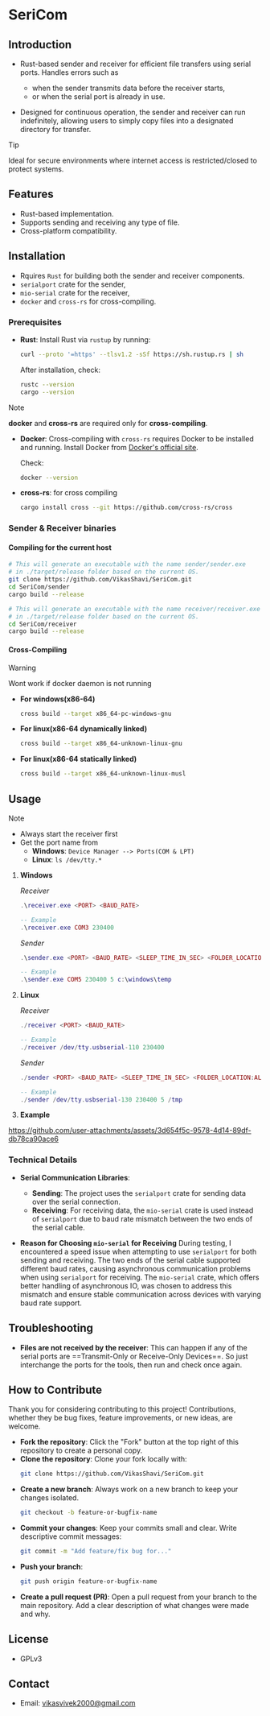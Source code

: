 # **SeriCom**  
## **Introduction**

- Rust-based sender and receiver for efficient file transfers using serial ports. 
Handles errors such as 
  - when the sender transmits data before the receiver starts, 
  - or when the serial port is already in use. 
  
- Designed for continuous operation, the sender and receiver can run indefinitely, allowing users to simply copy files into a designated directory for transfer. 

> [!tip]
> Ideal for secure environments where internet access is restricted/closed to protect systems.
  
## **Features**
   - Rust-based implementation.
   - Supports sending and receiving any type of file.
   - Cross-platform compatibility.
  
## Installation

- Rquires `Rust` for building both the sender and receiver components. 
- `serialport` crate for the sender, 
- `mio-serial` crate for the receiver, 
- `docker` and `cross-rs` for cross-compiling.

### Prerequisites
- **Rust**: Install Rust via `rustup` by running:
  ```bash
  curl --proto '=https' --tlsv1.2 -sSf https://sh.rustup.rs | sh
  ```
  After installation, check:
  ```bash
  rustc --version
  cargo --version
  ```

> [!note]
> **docker** and **cross-rs** are required only for **cross-compiling**.

- **Docker**: Cross-compiling with `cross-rs` requires Docker to be installed and running. Install Docker from [Docker's official site](https://docs.docker.com/get-docker/).

  Check:
  ```bash
  docker --version
  ```

- **cross-rs**: for cross compiling
  ```bash
  cargo install cross --git https://github.com/cross-rs/cross
  ```

### Sender & Receiver binaries

#### **Compiling for the current host**
  ```bash
  # This will generate an executable with the name sender/sender.exe
  # in ./target/release folder based on the current OS.
  git clone https://github.com/VikasShavi/SeriCom.git
  cd SeriCom/sender
  cargo build --release
  ```

  ```bash
  # This will generate an executable with the name receiver/receiver.exe
  # in ./target/release folder based on the current OS.
  cd SeriCom/receiver
  cargo build --release
  ```

#### **Cross-Compiling**
  > [!warning]
  > Wont work if docker daemon is not running

  - **For windows(x86-64)**
    ```bash
    cross build --target x86_64-pc-windows-gnu
    ```

  - **For linux(x86-64 dynamically linked)**
    ```bash
    cross build --target x86_64-unknown-linux-gnu
    ```

  - **For linux(x86-64 statically linked)**
    ```bash
    cross build --target x86_64-unknown-linux-musl
    ```

## **Usage**
> [!note]
> - Always start the receiver first
> - Get the port name from
>   - **Windows**: `Device Manager --> Ports(COM & LPT)`
>   - **Linux**: `ls /dev/tty.*`


1. **Windows**

    _Receiver_
   	```lua
   	.\receiver.exe <PORT> <BAUD_RATE>
   	
   	-- Example
   	.\receiver.exe COM3 230400
   	```

    _Sender_
   	```lua
   	.\sender.exe <PORT> <BAUD_RATE> <SLEEP_TIME_IN_SEC> <FOLDER_LOCATION:ALL_FILES_FROM_A_FOLDER_TO_SEND>
   	
   	-- Example
   	.\sender.exe COM5 230400 5 c:\windows\temp
   	```

2. **Linux**

    _Receiver_
   	```lua
   	./receiver <PORT> <BAUD_RATE>
   	
   	-- Example
   	./receiver /dev/tty.usbserial-110 230400
   	```

    _Sender_
   	```lua
   	./sender <PORT> <BAUD_RATE> <SLEEP_TIME_IN_SEC> <FOLDER_LOCATION:ALL_FILES_FROM_A_FOLDER_TO_SEND>
   	
   	-- Example
   	./sender /dev/tty.usbserial-130 230400 5 /tmp
   	```

4. **Example**




https://github.com/user-attachments/assets/3d654f5c-9578-4d14-89df-db78ca90ace6




### Technical Details

- **Serial Communication Libraries**: 
  - **Sending**: The project uses the `serialport` crate for sending data over the serial connection.
  - **Receiving**: For receiving data, the `mio-serial` crate is used instead of `serialport` due to baud rate mismatch between the two ends of the serial cable.

- **Reason for Choosing `mio-serial` for Receiving**
    During testing, I encountered a speed issue when attempting to use `serialport` for both sending and receiving. The two ends of the serial cable supported different baud rates, causing asynchronous communication problems when using `serialport` for receiving. The `mio-serial` crate, which offers better handling of asynchronous IO, was chosen to address this mismatch and ensure stable communication across devices with varying baud rate support.

## **Troubleshooting**
   - **Files are not received by the receiver**: This can happen if any of the serial ports are ==Transmit-Only or Receive-Only Devices==. So just interchange the ports for the tools, then run and check once again.

## How to Contribute

Thank you for considering contributing to this project! Contributions, whether they be bug fixes, feature improvements, or new ideas, are welcome.
 
- **Fork the repository**: Click the "Fork" button at the top right of this repository to create a personal copy.
- **Clone the repository**: Clone your fork locally with:
  ```bash
  git clone https://github.com/VikasShavi/SeriCom.git
  ```
- **Create a new branch**: Always work on a new branch to keep your changes isolated.
  ```bash
  git checkout -b feature-or-bugfix-name
  ```
- **Commit your changes**: Keep your commits small and clear. Write descriptive commit messages:
  ```bash
  git commit -m "Add feature/fix bug for..."
  ```
- **Push your branch**:
  ```bash
  git push origin feature-or-bugfix-name
  ```
- **Create a pull request (PR)**: Open a pull request from your branch to the main repository. Add a clear description of what changes were made and why.

## **License**
- GPLv3

## **Contact**
- Email: vikasvivek2000@gmail.com
